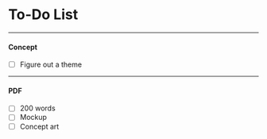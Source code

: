 # To-Do List
___
#### Concept
- [ ] Figure out a theme

___
#### PDF
- [ ] 200 words
- [ ] Mockup
- [ ] Concept art